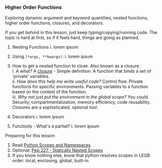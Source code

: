 
### Higher Order Functions

Exploring dynamic argument and keyword quantities, nested functions, higher order functions, closures, and decorators.

If you get behind in this lesson, just keep typing/copying/running code. The topic is hard at first, so if it feels hard, things are going as planned.

1. Nesting Functions
    i. lorem ipsum    


2. Using `(*args, **kwargs)`:
    i. lorem ipsum    


3. How to get a nested function to close. Also known as a closure.    
    i. *A what?* A [closure](http://en.wikipedia.org/wiki/Closure_(computer_programming)) - Simple definition: A function that binds a set of 'private' variables.    
    ii. *How does this help me write useful code?* Control flow. Private functions for specific environments. Passing variables to a function based on the context of the function.    
    iii. *Why not just put the environment in the global scope?* You could. Security, compartmentalization, memory efficiency, code reusability.  Closures are a sophisticated, optional tool.


4. Decorators
    i. lorem ipsum    


5. Functools - What's a partial?
    i. lorem ipsum    



Preparing for this lesson:

1. Read [Python Scopes and Namespaces](https://docs.python.org/2/tutorial/classes.html#python-scopes-and-namespaces)     
2. Optional: [Pep 227 - Statically Nested Scopes](http://legacy.python.org/dev/peps/pep-0227/)    
3. If you know nothing else, know that python resolves scopes in LEGB order: local, enclosing, global, built-in.    
